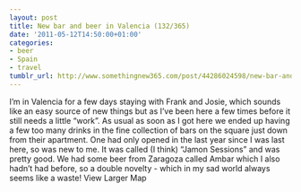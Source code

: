 ```yaml
---
layout: post
title: New bar and beer in Valencia (132/365)
date: '2011-05-12T14:50:00+01:00'
categories:
- beer
- Spain
- travel
tumblr_url: http://www.somethingnew365.com/post/44286024598/new-bar-and-beer-in-valencia-132365
---
```

I’m in Valencia for a few days staying with Frank and Josie, which sounds like an easy source of new things but as I’ve been here a few times before it still needs a little “work”.
As usual as soon as I got here we ended up having a few too many drinks in the fine collection of bars on the square just down from their apartment. One had only opened in the last year since I was last here, so was new to me. It was called (I think) “Jamon Sessions” and was pretty good. We had some beer from Zaragoza called Ambar which I also hadn’t had before, so a double novelty - which in my sad world always seems like a waste!
View Larger Map
